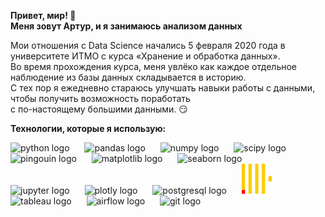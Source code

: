 **Привет, мир! 👋  
Меня зовут Артур, и я занимаюсь анализом данных**

Мои отношения с Data Science начались 5 февраля 2020 года в университете ИТМО с курса «Хранение и обработка данных».  
Во время прохождения курса, меня увлёко как каждое отдельное наблюдение из базы данных складывается в историю.  
С тех пор я ежедневно стараюсь улучшать навыки работы с данными, чтобы получить возможность поработать  
с по-настоящему большими данными. 😏

**Технологии, которые я использую:**
  <div align="left">
    <img src="https://cdn.jsdelivr.net/gh/devicons/devicon/icons/python/python-original.svg" height="48" alt="python logo"  />
    <img width="16" />  
    <img src="https://cdn.jsdelivr.net/gh/devicons/devicon/icons/pandas/pandas-original.svg" height="48" alt="pandas logo"  />
    <img width="16" />
    <img src="https://cdn.jsdelivr.net/gh/devicons/devicon/icons/numpy/numpy-original.svg" height="48" alt="numpy logo"  />
    <img width="16" />
    <img src="https://scipy.org/images/logo.svg" height="48" alt="scipy logo"  />
    <img width="16" />
    <img src="https://pingouin-stats.org/build/html/_static/pingouin.png" height="48" alt="pingouin logo"  />
    <img width="16" />
    <img src="https://upload.wikimedia.org/wikipedia/commons/0/01/Created_with_Matplotlib-logo.svg" height="48" alt="matplotlib logo"  />
    <img width="16" />
    <img src="https://seaborn.pydata.org/_images/logo-mark-lightbg.svg" height="48" alt="seaborn logo"  />
    <img width="16" />
  <div align="left">
    <img src="https://cdn.jsdelivr.net/gh/devicons/devicon/icons/jupyter/jupyter-original.svg" height="48" alt="jupyter logo"  />
    <img width="16" />
    <img src="https://plotly.com/all_static/images/icon-dash.png" height="48" alt="plotly logo"  />
    <img width="16" />
    <img src="https://upload.wikimedia.org/wikipedia/commons/2/29/Postgresql_elephant.svg" height="48" alt="postgresql logo"  />
    <img width="16" />
    <img src="https://raw.githubusercontent.com/ClickHouse/clickhouse-presentations/master/images/logo.png" height="48" alt="clickhouse logo"  />
    <img width="16" />
    <img src="https://cdn.worldvectorlogo.com/logos/tableau-software.svg" height="48" alt="tableau logo"  />
    <img width="16" />
    <img src="https://cwiki.apache.org/confluence/download/attachments/62693171/AIRFLOW?version=2&modificationDate=1567414976000&api=v2" height="48" alt="airflow logo"  />
    <img width="16" />
    <img src="https://cdn.jsdelivr.net/gh/devicons/devicon/icons/git/git-original.svg" height="48" alt="git logo"  />
    <img width="16" />
  </div>




